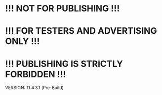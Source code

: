 # !!! NOT FOR PUBLISHING !!!
# !!! FOR TESTERS AND ADVERTISING ONLY !!!
# !!! PUBLISHING IS STRICTLY FORBIDDEN !!!
VERSION: 11.4.3.1 (Pre-Build)
